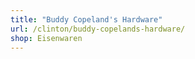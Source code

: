 ```yaml
---
title: "Buddy Copeland's Hardware"
url: /clinton/buddy-copelands-hardware/
shop: Eisenwaren
---
```

